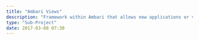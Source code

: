 ```yaml
---
title: "Ambari Views"
description: "Framework within Ambari that allows new applications or views to be added to Ambari, based on new client side code (HTML, JavaScript and CSS) supported by new backend code (Java) that exposes REST API end points for the UI to consume.  Comes with support for a number of views out of the box, including YARN Queue Manager (supports the creation and configuration of YARN capacity schedule queues), Files (supports copying and moving, uploading and setting permissions on files in HDFS), Falcon (supports defining, scheduling and monitoring data management pipelines), Hive (supports browsing databases, executing queries and viewing explain plans, saving queries, viewing query history and uploading data to Hive tables), Pig (supports executing Pig scripts and viewing execution history), SmartSense (supports capture and download of bundles), Storm (supports viewing cluster status, monitoring topologies, perform topology management and access metrics and logs) and Tez (supports viewing and debugging Tez jobs), along with technical previews of Workflow Designer, Zeppelin and Hue migration views.  Views can be deployed into a standalone Ambari instance to separate these from the primary Ambari management instance and to support scaling out."
type: "Sub-Project"
date: 2017-03-08 07:30
---
```

